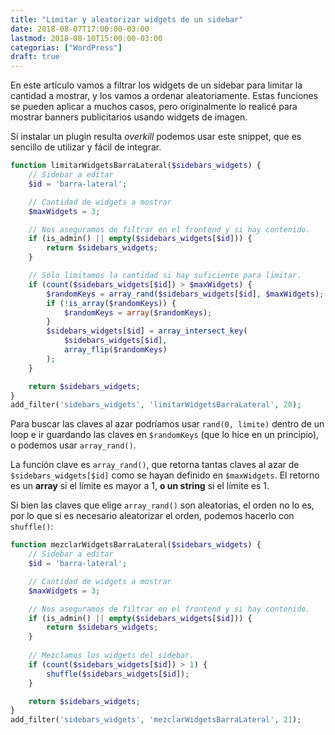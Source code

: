 ```yaml
---
title: "Limitar y aleatorizar widgets de un sidebar"
date: 2018-08-07T17:00:00-03:00
lastmod: 2018-08-10T15:00:00-03:00
categorias: ["WordPress"]
draft: true
---
```


En este artículo vamos a filtrar los widgets de un sidebar para limitar la cantidad a mostrar, y los vamos a ordenar aleatoriamente. Estas funciones se pueden aplicar a muchos casos, pero originalmente lo realicé para mostrar banners publicitarios usando widgets de imagen. 

Si instalar un plugin resulta *overkill* podemos usar este snippet, que es sencillo de utilizar y fácil de integrar.

```php
function limitarWidgetsBarraLateral($sidebars_widgets) {
    // Sidebar a editar
    $id = 'barra-lateral';

    // Cantidad de widgets a mostrar
    $maxWidgets = 3;

    // Nos aseguramos de filtrar en el frontend y si hay contenido.
    if (is_admin() || empty($sidebars_widgets[$id])) {
        return $sidebars_widgets;
    }

    // Sólo limitamos la cantidad si hay suficiente para limitar.
    if (count($sidebars_widgets[$id]) > $maxWidgets) {
        $randomKeys = array_rand($sidebars_widgets[$id], $maxWidgets);
        if (!is_array($randomKeys)) {
            $randomKeys = array($randomKeys);
        }
        $sidebars_widgets[$id] = array_intersect_key(
            $sidebars_widgets[$id],
            array_flip($randomKeys)
        );
    }

    return $sidebars_widgets;
}
add_filter('sidebars_widgets', 'limitarWidgetsBarraLateral', 20);
```

Para buscar las claves al azar podríamos usar `rand(0, limite)` dentro de un loop e ir guardando las claves en `$randomKeys` (que lo hice en un principio), o podemos usar `array_rand()`.

La función clave es `array_rand()`, que retorna tantas claves al azar de `$sidebars_widgets[$id]` como se hayan definido en `$maxWidgets`. El retorno es un **array** si el límite es mayor a 1, **o un string** si el límite es 1.

Si bien las claves que elige `array_rand()` son aleatorias, el orden no lo es, por lo que si es necesario aleatorizar el orden, podemos hacerlo con `shuffle()`:

```php
function mezclarWidgetsBarraLateral($sidebars_widgets) {
    // Sidebar a editar
    $id = 'barra-lateral';

    // Cantidad de widgets a mostrar
    $maxWidgets = 3;

    // Nos aseguramos de filtrar en el frontend y si hay contenido.
    if (is_admin() || empty($sidebars_widgets[$id])) {
        return $sidebars_widgets;
    }
    
    // Mezclamos los widgets del sidebar.
    if (count($sidebars_widgets[$id]) > 1) {
        shuffle($sidebars_widgets[$id]);
    }

    return $sidebars_widgets;
}
add_filter('sidebars_widgets', 'mezclarWidgetsBarraLateral', 21);
```

